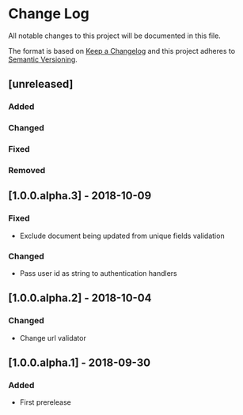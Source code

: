 # Change Log
All notable changes to this project will be documented in this file.

The format is based on [Keep a Changelog](http://keepachangelog.com/) 
and this project adheres to [Semantic Versioning](http://semver.org/).

## [unreleased]
### Added
### Changed
### Fixed
### Removed

## [1.0.0.alpha.3] - 2018-10-09
### Fixed
- Exclude document being updated from unique fields validation

### Changed
- Pass user id as string to authentication handlers

## [1.0.0.alpha.2] - 2018-10-04
### Changed
- Change url validator

## [1.0.0.alpha.1] - 2018-09-30
### Added
- First prerelease
